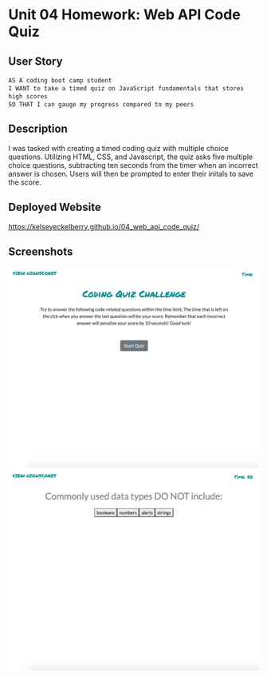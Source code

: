 # Unit 04 Homework: Web API Code Quiz

## User Story

```
AS A coding boot camp student
I WANT to take a timed quiz on JavaScript fundamentals that stores high scores
SO THAT I can gauge my progress compared to my peers
```

## Description

I was tasked with creating a timed coding quiz with multiple choice questions. Utilizing HTML, CSS, and Javascript, the quiz asks five multiple choice questions, subtracting ten seconds from the timer when an incorrect answer is chosen. Users will then be prompted to enter their initals to save the score.

## Deployed Website

https://kelseyeckelberry.github.io/04_web_api_code_quiz/

## Screenshots

![start](./assets/start-screen.png)
![question](./assets/quiz-question.png)
